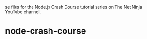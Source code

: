 se files for the Node.js Crash Course tutorial series on The Net Ninja YouTube channel.

# node-crash-course
